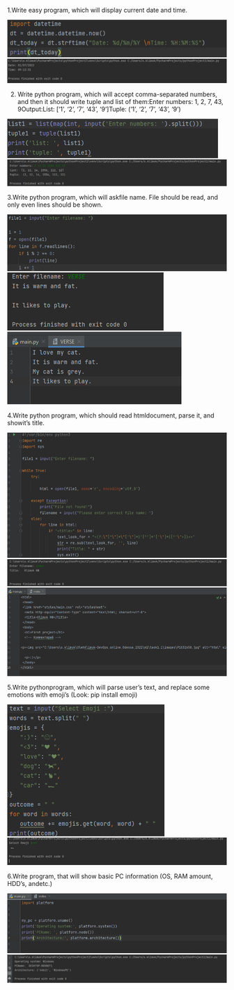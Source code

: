 1.Write easy program, which will display current date and time.

![img](1.png)
![img](1.1.png)


2. Write python program, which will accept comma-separated numbers, and then it should write tuple and list of them:Enter numbers: 1, 2, 7, 43, 9Output:List: [‘1’, ‘2’, ‘7’, ‘43’, ‘9’]Tuple: (‘1’, ‘2’, ‘7’, ‘43’, ‘9’)

![img](2.png)
![img](2.1.png)

3.Write python program, which will askfile name. File should be read, and only even lines should be shown.

![img](3.png)
![img](3.1.png)
![img](3.2.png)

4.Write python program, which should read htmldocument, parse it, and showit’s title.

![img](4.png)
![img](4.1.png)
![img](4.2.png)

5.Write pythonprogram, which will parse user’s text, and replace some emotions with emoji’s (Look: pip install emoji)

![img](5.png)
![img](5.1.png)

6.Write program, that will show basic PC information (OS, RAM amount, HDD’s, andetc.)

![img](6.png)
![img](6.1.png)
